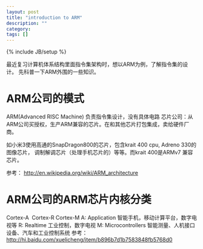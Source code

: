 ```yaml
---
layout: post
title: "introduction to ARM"
description: ""
category: 
tags: []
---
```

{% include JB/setup %}

最近复习计算机体系结构里面指令集架构时，想以ARM为例，了解指令集的设计。
先科普一下ARM外围的一些知识。

ARM公司的模式
================
ARM(Advanced RISC Machine) 负责指令集设计，没有具体电路
芯片公司：从ARM公司买授权，生产ARM兼容的芯片。在和其他芯片打包集成，卖给硬件厂商。

如小米3使用高通的SnapDragon800的芯片，包含krait 400 cpu, Adreno 330的图像芯片，
调制解调芯片（处理手机芯片的）等等。而krait 400是ARMv7 兼容芯片。

参考： http://en.wikipedia.org/wiki/ARM_architecture

ARM公司的ARM芯片内核分类
=========================
Cortex-A  Cortex-R Cortex-M
A: Application 智能手机，移动计算平台，数字电视等
R: Realtime 工业控制，数字电视
M: Microcontrollers 智能测量、人机接口设备、汽车和工业控制系统
参考： http://hi.baidu.com/xuelicheng/item/b896b7d1b7583848fb5768d0
